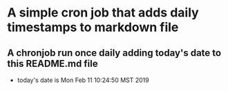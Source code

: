 A simple cron job that adds daily timestamps to markdown file
============================================================
## A chronjob run once daily adding today's date to this README.md file
* today's date is Mon Feb 11 10:24:50 MST 2019
